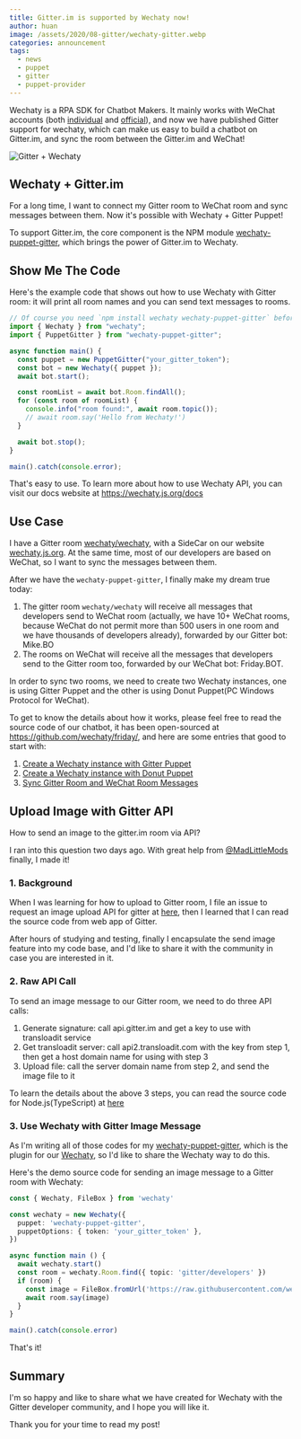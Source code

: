 ```yaml
---
title: Gitter.im is supported by Wechaty now!
author: huan
image: /assets/2020/08-gitter/wechaty-gitter.webp
categories: announcement
tags:
  - news
  - puppet
  - gitter
  - puppet-provider
---
```


Wechaty is a RPA SDK for Chatbot Makers. It mainly works with WeChat accounts (both [individual](https://github.com/wechaty/wechaty-puppet-puppeteer) and [official](https://github.com/wechaty/wechaty-puppet-official-account)), and now we have published Gitter support for wechaty, which can make us easy to build a chatbot on Gitter.im, and sync the room between the Gitter.im and WeChat!

![Gitter + Wechaty](/assets/2020/08-gitter/gitter.webp)

## Wechaty + Gitter.im

For a long time, I want to connect my Gitter room to WeChat room and sync messages between them. Now it's possible with Wechaty + Gitter Puppet!

To support Gitter.im, the core component is the NPM module [wechaty-puppet-gitter](https://github.com/wechaty/wechaty-puppet-gitter), which brings the power of Gitter.im to Wechaty.

## Show Me The Code

Here's the example code that shows out how to use Wechaty with Gitter room: it will print all room names and you can send text messages to rooms.

```ts
// Of course you need `npm install wechaty wechaty-puppet-gitter` before run this little code snip!
import { Wechaty } from "wechaty";
import { PuppetGitter } from "wechaty-puppet-gitter";

async function main() {
  const puppet = new PuppetGitter("your_gitter_token");
  const bot = new Wechaty({ puppet });
  await bot.start();

  const roomList = await bot.Room.findAll();
  for (const room of roomList) {
    console.info("room found:", await room.topic());
    // await room.say('Hello from Wechaty!')
  }

  await bot.stop();
}

main().catch(console.error);
```

That's easy to use. To learn more about how to use Wechaty API, you can visit our docs website at <https://wechaty.js.org/docs>

## Use Case

I have a Gitter room [wechaty/wechaty](https://gitter.im/wechaty/wechaty), with a SideCar on our website [wechaty.js.org](https://wechaty.js.org/). At the same time, most of our developers are based on WeChat, so I want to sync the messages between them.

After we have the `wechaty-puppet-gitter`, I finally make my dream true today:

1. The gitter room `wechaty/wechaty` will receive all messages that developers send to WeChat room (actually, we have 10+ WeChat rooms, because WeChat do not permit more than 500 users in one room and we have thousands of developers already), forwarded by our Gitter bot: Mike.BO
1. The rooms on WeChat will receive all the messages that developers send to the Gitter room too, forwarded by our WeChat bot: Friday.BOT.

In order to sync two rooms, we need to create two Wechaty instances, one is using Gitter Puppet and the other is using Donut Puppet(PC Windows Protocol for WeChat).

To get to know the details about how it works, please feel free to read the source code of our chatbot, it has been open-sourced at <https://github.com/wechaty/friday/>, and here are some entries that good to start with:

1. [Create a Wechaty instance with Gitter Puppet](https://github.com/wechaty/friday/blob/c73f0647f7a03c5e10ee5745fc4bc2d818456e85/src/bots/gitter/bot.ts#L14-L21)
1. [Create a Wechaty instance with Donut Puppet](https://github.com/wechaty/friday/blob/c73f0647f7a03c5e10ee5745fc4bc2d818456e85/src/friday/bot.ts#L23-L26)
1. [Sync Gitter Room and WeChat Room Messages](https://github.com/wechaty/friday/blob/c73f0647f7a03c5e10ee5745fc4bc2d818456e85/src/cross-puppet.ts#L38-L81)

## Upload Image with Gitter API

How to send an image to the gitter.im room via API?

I ran into this question two days ago. With great help from [@MadLittleMods](https://github.com/MadLittleMods) finally, I made it!

### 1. Background

When I was learning for how to upload to Gitter room, I file an issue to request an image upload API for gitter at [here](https://gitlab.com/gitlab-org/gitter/webapp/-/issues/2571#note_402273181), then I learned that I can read the source code from web app of Gitter.

After hours of studying and testing, finally I encapsulate the send image feature into my code base, and I'd like to share it with the community in case you are interested in it.

### 2. Raw API Call

To send an image message to our Gitter room, we need to do three API calls:

1. Generate signature: call api.gitter.im and get a key to use with transloadit service
1. Get transloadit server: call api2.transloadit.com with the key from step 1, then get a host domain name for using with step 3
1. Upload file: call the server domain name from step 2, and send the image file to it

To learn the details about the above 3 steps, you can read the source code for Node.js(TypeScript) at [here](https://github.com/wechaty/wechaty-puppet-gitter/blob/93af7eba2412564f32138c9b95b335e45a95e885/src/puppet-gitter.ts#L511-L545)

### 3. Use Wechaty with Gitter Image Message

As I'm writing all of those codes for my [wechaty-puppet-gitter](https://github.com/wechaty/wechaty-puppet-gitter), which is the plugin for our [Wechaty](https://github.com/wechaty/wechaty), so I'd like to share the Wechaty way to do this.

Here's the demo source code for sending an image message to a Gitter room with Wechaty:

```ts
const { Wechaty, FileBox } from 'wechaty'

const wechaty = new Wechaty({
  puppet: 'wechaty-puppet-gitter',
  puppetOptions: { token: 'your_gitter_token' },
})

async function main () {
  await wechaty.start()
  const room = wechaty.Room.find({ topic: 'gitter/developers' })
  if (room) {
    const image = FileBox.fromUrl('https://raw.githubusercontent.com/wechaty/wechaty-puppet-gitter/master/docs/images/wechaty-puppet-gitter.webp')
    await room.say(image)
  }
}

main().catch(console.error)
```

That's it!

## Summary

I'm so happy and like to share what we have created for Wechaty with the Gitter developer community, and I hope you will like it.

Thank you for your time to read my post!
